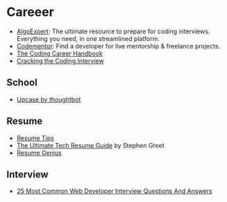 # Careeer

- [AlgoExpert](https://www.algoexpert.io/product): The ultimate resource to prepare for coding interviews. Everything you need, in one streamlined platform.
- [Codementor](https://www.codementor.io/): Find a developer for live mentorship & freelance projects.
- [The Coding Career Handbook](https://www.learninpublic.org/?c=reactpod40)
- [Cracking the Coding Interview](http://www.crackingthecodinginterview.com/)

## School

- [Upcase by thoughtbot](https://thoughtbot.com/upcase/practice)

## Resume

- [Resume Tips](https://github.com/cassidoo/getting-a-gig)
- [The Ultimate Tech Resume Guide](https://www.thinkful.com/blog/tech-resume/?utm_source=pardot&utm_medium=email&utm_campaign=blog-post&utm_content=thinkful-tech-resume-20200707&fbclid=IwAR0tv5D_c-9CplJZ0mm5IZSh_ZM3J1ACkJUro4J6ivyj48ouHy3FLeYnktQ) by Stephen Greet
- [Resume Genius](https://app.resumegenius.com/resume-builder/start)

## Interview

- [25 Most Common Web Developer Interview Questions And Answers](https://blog.codegiant.io/25-web-developer-interview-questions-and-answers-3030b21ae016)

